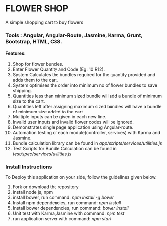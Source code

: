 # FLOWER SHOP
A simple shopping cart to buy flowers

### Tools : Angular, Angular-Route, Jasmine, Karma, Grunt, Bootstrap, HTML, CSS.

#### Features:
  1. Shop for flower bundles.
  2. Enter Flower Quantity and Code (Eg: 10 R12).
  3. System Calculates the bundles required for the quantity provided and adds them to the cart.
  4. System optimises the order into minimum no of flower bundles to save shipping.
  5. Quantities less than minimum sized bundle will add a bundle of minimum size to the cart.
  6. Quantities left after assigning maximum sized bundles will have a bundle of minimum size added to the cart.
  7. Multiple inputs can be given in each new line.
  8. Invalid user inputs and invalid flower codes will be ignored.
  9. Demonstrates single page application using Angular-route.
  10. Automation testing of each module(controller, services) with Karma and Jasmine.
  11. Bundle calculation library can be found in *app/scripts/services/utilities.js*
  12. Test Scripts for Bundle Calculation can be found in *test/spec/services/utilities.js*


### Install Instructions
To Deploy this application on your side, follow the guidelines given below.
  1. Fork or download the repository
  2. install node js, npm
  3. install bower, run command: *npm install -g bower* 
  4. Install npm dependencies, run command: *npm install*
  5. Install bower dependencies, run command: *bower install*
  6. Unit test with Karma,Jasmine with command: *npm test*
  7. run application server with command: *npm start*

